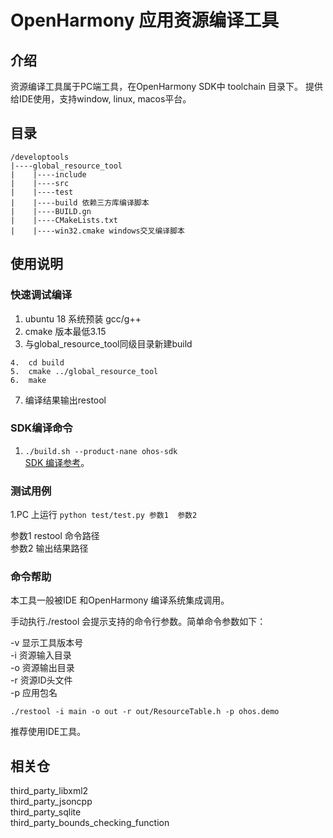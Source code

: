 # OpenHarmony 应用资源编译工具

## 介绍
资源编译工具属于PC端工具，在OpenHarmony SDK中 toolchain 目录下。 提供给IDE使用，支持window, linux, macos平台。

## 目录

```
/developtools
|----global_resource_tool
|    |----include  
|    |----src  
|    |----test  
|    |----build 依赖三方库编译脚本  
|    |----BUILD.gn  
|    |----CMakeLists.txt  
|    |----win32.cmake windows交叉编译脚本  
```

## 使用说明

### 快速调试编译

1.  ubuntu 18 系统预装 gcc/g++  
2.  cmake 版本最低3.15  
3.  与global_resource_tool同级目录新建build  
```
4.  cd build  
5.  cmake ../global_resource_tool  
6.  make
```  
7.  编译结果输出restool  

### SDK编译命令

1.  `./build.sh --product-nane ohos-sdk`  
[SDK 编译参考](https://gitee.com/openharmony/build/blob/master/README_zh.md "编译sdk说明")。  

### 测试用例

1.PC 上运行 `python test/test.py 参数1  参数2`  

参数1  restool 命令路径  
参数2  输出结果路径  

### 命令帮助

本工具一般被IDE 和OpenHarmony 编译系统集成调用。    

手动执行./restool 会提示支持的命令行参数。简单命令参数如下：

-v 显示工具版本号  
-i 资源输入目录  
-o 资源输出目录  
-r 资源ID头文件  
-p 应用包名  

`./restool -i main -o out -r out/ResourceTable.h -p ohos.demo`    

推荐使用IDE工具。  

## 相关仓

third_party_libxml2  
third_party_jsoncpp  
third_party_sqlite  
third_party_bounds_checking_function
